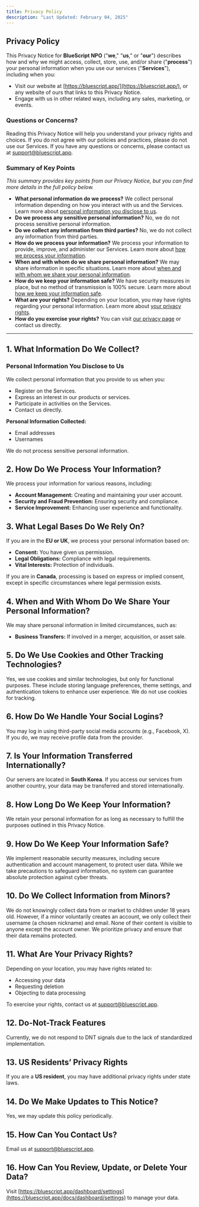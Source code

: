 ```yaml
---
title: Privacy Policy
description: "Last Updated: February 04, 2025"
---
```


## Privacy Policy

This Privacy Notice for **BlueScript NPO** ("**we**," "**us**," or "**our**") describes how and why we might access, collect, store, use, and/or share ("**process**") your personal information when you use our services ("**Services**"), including when you:

- Visit our website at [https://bluescript.app/](https://bluescript.app/), or any website of ours that links to this Privacy Notice.
- Engage with us in other related ways, including any sales, marketing, or events.

### Questions or Concerns?

Reading this Privacy Notice will help you understand your privacy rights and choices. If you do not agree with our policies and practices, please do not use our Services. If you have any questions or concerns, please contact us at [support@bluescript.app](mailto:support@bluescript.app).

### Summary of Key Points

_This summary provides key points from our Privacy Notice, but you can find more details in the full policy below._

- **What personal information do we process?** We collect personal information depending on how you interact with us and the Services. Learn more about [personal information you disclose to us](#_1-what-information-do-we-collect).
- **Do we process any sensitive personal information?** No, we do not process sensitive personal information.
- **Do we collect any information from third parties?** No, we do not collect any information from third parties.
- **How do we process your information?** We process your information to provide, improve, and administer our Services. Learn more about [how we process your information](#_2-how-do-we-process-your-information).
- **When and with whom do we share personal information?** We may share information in specific situations. Learn more about [when and with whom we share your personal information](#_4-when-and-with-whom-do-we-share-your-personal-information).
- **How do we keep your information safe?** We have security measures in place, but no method of transmission is 100% secure. Learn more about [how we keep your information safe](#_9-how-do-we-keep-your-information-safe).
- **What are your rights?** Depending on your location, you may have rights regarding your personal information. Learn more about [your privacy rights](#_11-what-are-your-privacy-rights).
- **How do you exercise your rights?** You can visit [our privacy page](/docs/policies/privacy) or contact us directly.

---

## 1. What Information Do We Collect?

### Personal Information You Disclose to Us

We collect personal information that you provide to us when you:

- Register on the Services.
- Express an interest in our products or services.
- Participate in activities on the Services.
- Contact us directly.

**Personal Information Collected:**

- Email addresses
- Usernames

We do not process sensitive personal information.

## 2. How Do We Process Your Information?

We process your information for various reasons, including:

- **Account Management:** Creating and maintaining your user account.
- **Security and Fraud Prevention:** Ensuring security and compliance.
- **Service Improvement:** Enhancing user experience and functionality.

## 3. What Legal Bases Do We Rely On?

If you are in the **EU or UK**, we process your personal information based on:

- **Consent:** You have given us permission.
- **Legal Obligations:** Compliance with legal requirements.
- **Vital Interests:** Protection of individuals.

If you are in **Canada**, processing is based on express or implied consent, except in specific circumstances where legal permission exists.

## 4. When and With Whom Do We Share Your Personal Information?

We may share personal information in limited circumstances, such as:

- **Business Transfers:** If involved in a merger, acquisition, or asset sale.

## 5. Do We Use Cookies and Other Tracking Technologies?

Yes, we use cookies and similar technologies, but only for functional purposes. These include storing language preferences, theme settings, and authentication tokens to enhance user experience. We do not use cookies for tracking.

## 6. How Do We Handle Your Social Logins?

You may log in using third-party social media accounts (e.g., Facebook, X). If you do, we may receive profile data from the provider.

## 7. Is Your Information Transferred Internationally?

Our servers are located in **South Korea**. If you access our services from another country, your data may be transferred and stored internationally.

## 8. How Long Do We Keep Your Information?

We retain your personal information for as long as necessary to fulfill the purposes outlined in this Privacy Notice.

## 9. How Do We Keep Your Information Safe?

We implement reasonable security measures, including secure authentication and account management, to protect user data. While we take precautions to safeguard information, no system can guarantee absolute protection against cyber threats.

## 10. Do We Collect Information from Minors?

We do not knowingly collect data from or market to children under 18 years old. However, if a minor voluntarily creates an account, we only collect their username (a chosen nickname) and email. None of their content is visible to anyone except the account owner. We prioritize privacy and ensure that their data remains protected.

## 11. What Are Your Privacy Rights?

Depending on your location, you may have rights related to:

- Accessing your data
- Requesting deletion
- Objecting to data processing

To exercise your rights, contact us at [support@bluescript.app](mailto:support@bluescript.app).

## 12. Do-Not-Track Features

Currently, we do not respond to DNT signals due to the lack of standardized implementation.

## 13. US Residents’ Privacy Rights

If you are a **US resident**, you may have additional privacy rights under state laws.

## 14. Do We Make Updates to This Notice?

Yes, we may update this policy periodically.

## 15. How Can You Contact Us?

Email us at [support@bluescript.app](mailto:support@bluescript.app).

## 16. How Can You Review, Update, or Delete Your Data?

Visit [https://bluescript.app/dashboard/settings](https://bluescript.app/docs/dashboard/settings) to manage your data.
